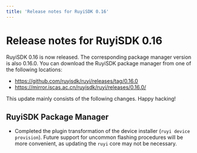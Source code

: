 ```yaml
---
title: 'Release notes for RuyiSDK 0.16'
---
```


# Release notes for RuyiSDK 0.16

RuyiSDK 0.16 is now released. The corresponding package manager version is also 0.16.0.
You can download the RuyiSDK package manager from one of the following locations:

* https://github.com/ruyisdk/ruyi/releases/tag/0.16.0
* https://mirror.iscas.ac.cn/ruyisdk/ruyi/releases/0.16.0/

This update mainly consists of the following changes. Happy hacking!

## RuyiSDK Package Manager

* Completed the plugin transformation of the device installer (`ruyi device provision`). Future support for uncommon flashing procedures will be more convenient, as updating the `ruyi` core may not be necessary.
